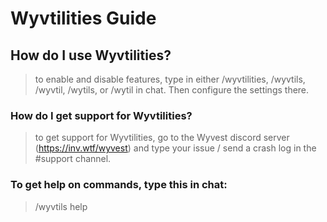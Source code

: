 # Wyvtilities Guide

## How do I use Wyvtilities?
> to enable and disable features, type in either /wyvtilities, /wyvtils, /wyvtil, /wytils, or /wytil in chat. Then configure the settings there. 

### How do I get support for Wyvtilities?
> to get support for Wyvtilities, go to the Wyvest discord server (https://inv.wtf/wyvest) and type your issue / send a crash log in the #support channel.

### To get help on commands, type this in chat:
> /wyvtils help
